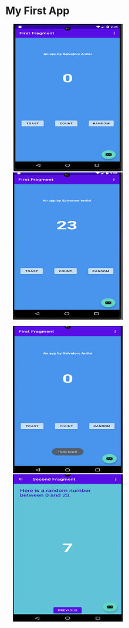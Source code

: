 # My First App

<p float="left">
  <img src="first_fragment_start.png" width="300" height="400" hspace="20">
  <img src="first_fragment_count.png" width="300" height="400" hspace="20">
</p>
<p float="left">
  <img src="first_fragment_toast.png" width="300" height="400" hspace="20">
  <img src="second_fragment_random.png" width="300" height="400" hspace="20">
</p>

